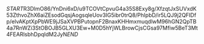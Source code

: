 $START$R3DlmO86/YnDni6xD/u9TCOVtCpvuG4a35S8Exy8g/XfzqtJxSUVxdK53ZthvoZhX6aiZEsodGqsjAogsqleUov3IG5ibr0trQ8/PhIpbD/ir5LQJ9j2QFIDfp/elvAKptXpPbWE9jJSaXVPBPutopnF2BnaxKHHmxmuqdlwM96hGN2QpTB4a7RnWZi3StOBOJB5GLXU3Ew+M0D5hYjWLBrowCjsCGsa97Mfiw5BeT3Mt4FEARlsbhDpqIdM2JyN$END$